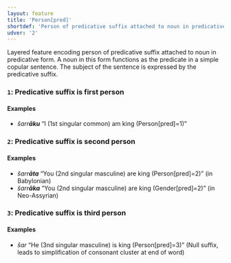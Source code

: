 ```yaml
---
layout: feature
title: 'Person[pred]'
shortdef: 'Person of predicative suffix attached to noun in predicative form'
udver: '2'
---
```


Layered feature encoding person of predicative suffix attached to noun in predicative form. A noun in this form functions as the predicate in a simple copular sentence. The subject of the sentence is expressed by the predicative suffix. 

### <a name="1">`1`</a>: Predicative suffix is first person

#### Examples
* _šarr<b>āku</b>_ “I (1st singular common) am king (Person[pred]=1)”

### <a name="2">`2`</a>: Predicative suffix is second person

#### Examples
* _šarr<b>āta</b>_ “You (2nd singular masculine) are king (Person[pred]=2)” (in Babylonian)
* _šarr<b>āka</b>_ “You (2nd singular masculine) are king (Gender[pred]=2)” (in Neo-Assyrian)

### <a name="3">`3`</a>: Predicative suffix is third person

#### Examples
* _šar_ “He (3nd singular masculine) is king (Person[pred]=3)” (Null suffix, leads to simplification of consonant cluster at end of word)



<!-- Interlanguage links updated Ne 5. května 2024, 18:20:14 CEST -->
